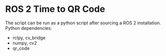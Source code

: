 # ROS 2 Time to QR Code

The script can be run as a python script after sourcing a ROS 2 installation.
Python dependencies:
- rclpy, cv_bridge
- numpy, cv2
- qr_code